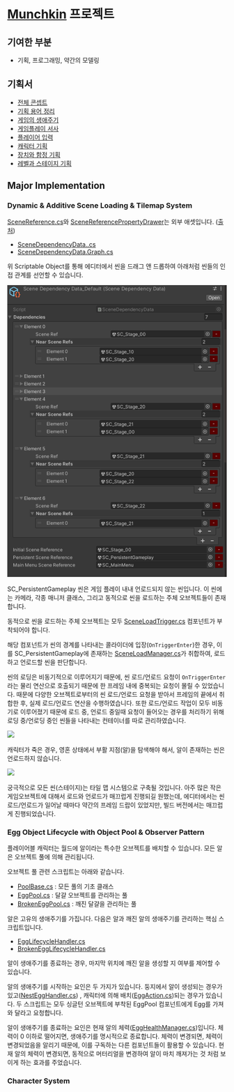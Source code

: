 # [Munchkin](https://github.com/nachiketa3299/Munchkin) 프로젝트

## 기여한 부분

- 기획, 프로그래밍, 약간의 모델링

## 기획서

- [전체 콘셉트](https://substantial-panther-211.notion.site/9a3725e57d7b41a5891e7c0fe1c0d3d5?pvs=4)
- [기획 용어 정리](https://substantial-panther-211.notion.site/a19b8ac4a4904419a9b0a693b6b12ae4?pvs=4)
- [게임의 생애주기](https://substantial-panther-211.notion.site/61fe3ea8d1bb4b14b68105bb148ddb04?pvs=4)
- [게임플레이 서사](https://substantial-panther-211.notion.site/edf4c88bdcd14b2aa3114abfacb01176?pvs=4)
- [플레이어 입력](https://substantial-panther-211.notion.site/853508194aae4672a58a6a2715d4f414?pvs=4)
- [캐릭터 기획](https://substantial-panther-211.notion.site/243480d1e8b44ada8704811f08be5de6?pvs=4)
- [장치와 함정 기획](https://substantial-panther-211.notion.site/3dd5857436dc4a5abdaf021cf439e263?pvs=4)
- [레벨과 스테이지 기획](https://substantial-panther-211.notion.site/5553f23380f448b7a10b1157e1f28512?pvs=4)

## Major Implementation

### Dynamic & Additive Scene Loading & Tilemap System


[SceneReference.cs](https://github.com/nachiketa3299/Munchkin/blob/master/Assets/Scripts/Utility/SceneReference.cs)와 [SceneReferencePropertyDrawer](https://github.com/nachiketa3299/Munchkin/blob/master/Assets/Scripts/Utility/SceneReferencePropertyDrawer.cs)는 외부 애셋입니다. ([출처](https://github.com/NibbleByte/UnitySceneReference/blob/master/Assets/DevLocker/Utils/SceneReference.cs))

- [SceneDependencyData..cs](https://github.com/nachiketa3299/Munchkin/blob/master/Assets/Scripts/Cores/Data/SceneDependencyData.cs)
- [SceneDependencyData.Graph.cs](https://github.com/nachiketa3299/Munchkin/blob/master/Assets/Scripts/Cores/Data/SceneDependencyData.Graph.cs)

위 Scriptable Object를 통해 에디터에서 씬을 드래그 앤 드롭하여 아래처럼 씬들의 인접 관계를 선언할 수 있습니다.

![alt text](image.png)

SC_PersistentGameplay 씬은 게임 플레이 내내 언로드되지 않는 씬입니다. 이 씬에는 카메라, 각종 매니저 클래스, 그리고 동적으로 씬을 로드하는 주체 오브젝트들이 존재합니다.

동적으로 씬을 로드하는 주체 오브젝트는 모두 [SceneLoadTrigger.cs](https://github.com/nachiketa3299/Munchkin/blob/master/Assets/Scripts/Cores/SceneLoading/SceneLoadTrigger.cs) 컴포넌트가 부착되어야 합니다.

해당 컴포넌트가 씬의 경계를 나타내는 콜라이더에 입장(`OnTriggerEnter`)한 경우, 이를 SC_PersistentGameplay에 존재하는 [SceneLoadManager.cs](https://github.com/nachiketa3299/Munchkin/blob/master/Assets/Scripts/Cores/SceneLoading/SceneLoadManager.cs)가 취합하여, 로드하고 언로드할 씬을 판단합니다.

씬의 로딩은 비동기적으로 이루어지기 때문에, 씬 로드/언로드 요청이 `OnTriggerEnter`라는 물리 연산으로 호출되기 때문에 한 프레임 내에 중복되는 요청이 몰릴 수 있었습니다. 때문에 다양한 오브젝트로부터의 씬 로드/언로드 요청을 받아서 프레임의 끝에서 취합한 후, 실제 로드/언로드 연산을 수행하였습니다. 또한 로드/언로드 작업이 모두 비동기로 이루어졌기 때문에 로드 중, 언로드 중일때 요청이 들어오는 경우를 처리하기 위해 로딩 중/언로딩 중인 씬들을 나타내는 컨테이너를 따로 관리하였습니다.

![](SoulMovment%20+%20SceneLoading.gif)

캐릭터가 죽은 경우, 영혼 상태에서 부활 지점(알)을 탐색해야 해서, 알이 존재하는 씬은 언로드하지 않습니다. 

![](TileMap%20Scene%20Loading.gif)

궁극적으로 모든 씬(스테이지)는 타일 맵 시스템으로 구축될 것입니다. 아주 많은 작은 게임오브젝트에 대해서 로드와 언로드가 매끄럽게 진행되길 원했는데, 에디터에서는 씬 로드/언로드가 일어날 때마다 약간의 프레임 드랍이 있었지만, 빌드 버전에서는 매끄럽게 진행되었습니다.


### Egg Object Lifecycle with Object Pool & Observer Pattern

플레이어블 캐릭터는 월드에 알이라는 특수한 오브젝트를 배치할 수 있습니다.
모든 알은 오브젝트 풀에 의해 관리됩니다.

오브젝트 풀 관련 스크립트는 아래와 같습니다.

- [PoolBase.cs](https://github.com/nachiketa3299/Munchkin/blob/master/Assets/Scripts/Cores/Egg/PoolBase.cs) : 모든 풀의 기초 클래스
- [EggPool.cs](https://github.com/nachiketa3299/Munchkin/blob/master/Assets/Scripts/Cores/Egg/EggPool.cs) : 달걀 오브젝트를 관리하는 풀
- [BrokenEggPool.cs](https://github.com/nachiketa3299/Munchkin/blob/master/Assets/Scripts/Cores/Egg/BrokenEggPool.cs) : 깨진 달걀을 관리하는 풀

알은 고유의 생애주기를 가집니다. 다음은 알과 깨진 알의 생애주기를 관리하는 핵심 스크립트입니다.

- [EggLifecycleHandler.cs](https://github.com/nachiketa3299/Munchkin/blob/master/Assets/Scripts/Cores/Egg/EggLifeCycleHandler.cs)
- [BrokenEggLifecycleHandler.cs](https://github.com/nachiketa3299/Munchkin/blob/master/Assets/Scripts/Cores/Egg/BrokenEggLifecycleHandler.cs)

알이 생애주기를 종료하는 경우, 마지막 위치에 깨진 알을 생성할 지 여부를 제어할 수 있습니다.

알의 생애주기를 시작하는 요인은 두 가지가 있습니다. 둥지에서 알이 생성되는 경우가 있고([NestEggHandler.cs](https://github.com/nachiketa3299/Munchkin/blob/master/Assets/Scripts/Cores/Nest/NestEggHandler.cs)) , 캐릭터에 의해 배치([EggAction.cs](https://github.com/nachiketa3299/Munchkin/blob/master/Assets/Scripts/Cores/Actions/EggAction.cs))되는 경우가 있습니다. 두 스크립트는 모두 싱글턴 오브젝트에 부착된 EggPool 컴포넌트에게 Egg를 가져와 달라고 요청합니다.

알이 생애주기를 종료하는 요인은 현재 알의 체력([EggHealthManager.cs](https://github.com/nachiketa3299/Munchkin/blob/master/Assets/Scripts/Cores/Egg/EggHealthManager.cs))입니다. 체력이 0 이하로 떨어지면, 생애주기를 명시적으로 종료합니다. 체력이 변경되면, 체력이 변경되었음을 알리기 때문에, 이를 구독하는 다른 컴포넌트들이 활용할 수 있습니다. 현재 알의 체력이 변경되면, 동적으로 머터리얼을 변경하여 알이 마치 깨져가는 것 처럼 보이게 하는 효과를 주었습니다.

### Character System
